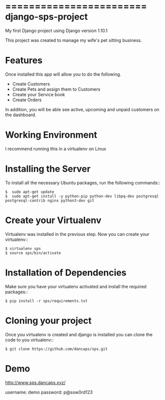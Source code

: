 ========================
django-sps-project
========================

My first Django project using Django version 1.10.1

This project was created to manage my wife's pet sitting business.

Features
==================================

Once installed this app will allow you to do the following.

* Create Customers
* Create Pets and assign them to Customers
* Create your Service book     
* Create Orders

In addition, you will be able see active, upcoming and unpaid customers on the dashboard. 

Working Environment
===================

I recommend running this in a virtualenv on Linux

Installing the Server
=====================

To install all the necessary Ubuntu packages, run the following commands::

    $  sudo apt-get update
    $  sudo apt-get install -y python-pip python-dev libpq-dev postgresql postgresql-contrib nginx python3-dev git

Create your Virtualenv
======================

Virtualenv was installed in the previous step. Now you can create your virtualenv::

    $ virtualenv sps
    $ source sps/bin/activate

Installation of Dependencies
=============================

Make sure you have your virtualenv activated and install the required packages::

    $ pip install -r sps/requirements.txt

Cloning your project
=====================

Once you virtualenv is created and django is installed you can clone the code
to you virtualenv::

    $ git clone https://github.com/dancaps/sps.git

Demo
================

http://www.sps.dancaps.xyz/

username: demo
password: p@ssw0rd123
